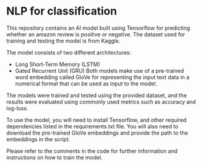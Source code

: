 # NLP for classification
This repository contains an AI model built using Tensorflow for predicting whether an amazon review is positive or negative. The dataset used for training and testing the model is from Kaggle.

The model consists of two different architectures:

- Long Short-Term Memory (LSTM)
- Gated Recurrent Unit (GRU)
Both models make use of a pre-trained word embedding called GloVe for representing the input text data in a numerical format that can be used as input to the model.

The models were trained and tested using the provided dataset, and the results were evaluated using commonly used metrics such as accuracy and log-loss.

To use the model, you will need to install Tensorflow, and other required dependencies listed in the requirements.txt file. You will also need to download the pre-trained GloVe embeddings and provide the path to the embeddings in the script.

Please refer to the comments in the code for further information and instructions on how to train the model.
